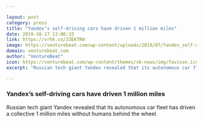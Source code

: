 ```yaml
---

layout: post
category: press
title: "Yandex’s self-driving cars have driven 1 million miles"
date: 2019-10-17 13:06:33
link: https://vrhk.co/33EKTRW
image: https://venturebeat.com/wp-content/uploads/2019/07/Yandex_self-driving_Hyundai_Sonata_6.jpg?w=1200&strip=all
domain: venturebeat.com
author: "VentureBeat"
icon: https://venturebeat.com/wp-content/themes/vb-news/img/favicon.ico
excerpt: "Russian tech giant Yandex revealed that its autonomous car fleet has driven a collective 1 million miles without humans behind the wheel."

---
```


### Yandex’s self-driving cars have driven 1 million miles

Russian tech giant Yandex revealed that its autonomous car fleet has driven a collective 1 million miles without humans behind the wheel.